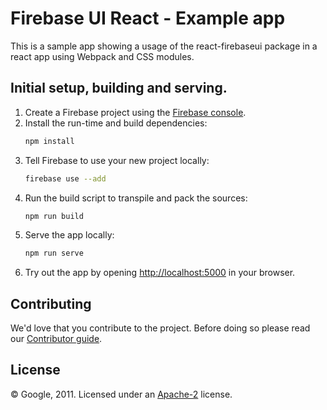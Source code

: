 # Firebase UI React - Example app

This is a sample app showing a usage of the react-firebaseui package in a react app using Webpack and CSS modules.


## Initial setup, building and serving.

1. Create a Firebase project using the [Firebase console](https://console.firebase.google.com).
1. Install the run-time and build dependencies:
    ```bash
    npm install
    ```
1. Tell Firebase to use your new project locally:
    ```bash
    firebase use --add
    ```
1. Run the build script to transpile and pack the sources:
    ```bash
    npm run build
    ```
1. Serve the app locally:
    ```bash
    npm run serve
    ```
1. Try out the app by opening [http://localhost:5000](http://localhost:5000) in your browser.


## Contributing

We'd love that you contribute to the project. Before doing so please read our [Contributor guide](../CONTRIBUTING.md).


## License

© Google, 2011. Licensed under an [Apache-2](../LICENSE) license.

